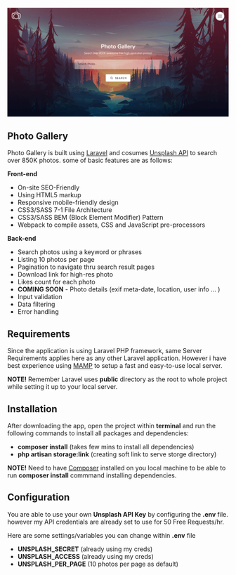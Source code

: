 <p align="center"><img src="screenshot.png"></p>

## Photo Gallery
Photo Gallery is built using [Laravel](https://laravel.com) and cosumes [Unsplash API](https://unsplash.com/developers) to search over 850K photos. some of basic features are as follows: 

**Front-end**
- On-site SEO-Friendly
- Using HTML5 markup
- Responsive mobile-friendly design
- CSS3/SASS 7-1 File Architecture
- CSS3/SASS BEM (Block Element Modifier) Pattern
- Webpack to compile assets, CSS and JavaScript pre-processors

**Back-end**
- Search photos using a keyword or phrases
- Listing 10 photos per page
- Pagination to navigate thru search result pages
- Download link for high-res photo
- Likes count for each photo
- **COMING SOON** - Photo details (exif meta-date, location, user info ... ) 
- Input validation
- Data filtering 
- Error handling

## Requirements
Since the application is using Laravel PHP framework, same Server Requirements applies here as any other Laravel application. However i have best experience using [MAMP](https://www.mamp.info/en/) to setup a fast and easy-to-use local server.

**NOTE!** Remember Laravel uses **public** directory as the root to whole project while setting it up to your local server.

## Installation
After downloading the app, open the project within **terminal** and run the following commands to install all packages and dependencies:
- **composer install**  (takes few mins to install all dependencies)
- **php artisan storage:link** (creating soft link to serve storge directory)

**NOTE!** Need to have [Composer](https://getcomposer.org/) installed on you local machine to be able to run **composer install** commmand installing dependencies.

## Configuration
You are able to use your own **Unsplash API Key** by configuring the **.env** file. however my API credentials are already set to use for 50 Free Requests/hr.

Here are some settings/variables you can change within **.env** file
- **UNSPLASH_SECRET** (already using my creds)
- **UNSPLASH_ACCESS** (already using my creds)
- **UNSPLASH_PER_PAGE** (10 photos per page as default)